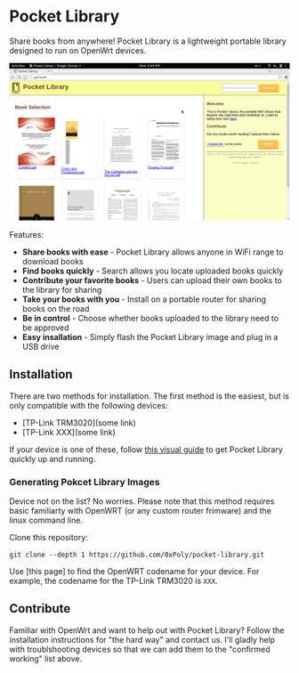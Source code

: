 Pocket Library
==============
Share books from anywhere! Pocket Library is a lightweight portable library designed to run on
OpenWrt devices.

![screenshot](screenshot.png)

Features:

 * **Share books with ease** - Pocket Library allows anyone in WiFi range to download books
 * **Find books quickly** - Search allows you locate uploaded books quickly
 * **Contribute your favorite books** - Users can upload their own books to the library for sharing
 * **Take your books with you** - Install on a portable router for sharing books on the road
 * **Be in control** - Choose whether books uploaded to the library need to be approved
 * **Easy insallation** - Simply flash the Pocket Library image and plug in a USB drive

## Installation
There are two methods for installation. The first method is the easiest, but is only compatible
with the following devices:

* [TP-Link TRM3020](some link)
* [TP-Link XXX](some link)

If your device is one of these, follow [this visual guide]() to get Pocket Library quickly 
up and running.

### Generating Pokcet Library Images
Device not on the list? No worries. Please note that this method requires basic familiarty with
OpenWRT (or any custom router frimware) and the linux command line.

Clone this repository:

    git clone --depth 1 https://github.com/0xPoly/pocket-library.git

Use [this page] to find the OpenWRT codename for your device. For example, the codename for the
TP-Link TRM3020 is `XXX`.

## Contribute
Familiar with OpenWrt and want to help out with Pocket Library? Follow the installation
instructions for "the hard way" and contact us. I'll gladly help with troublshooting 
devices so that we can add them to the "confirmed working" list above.

